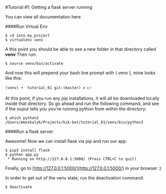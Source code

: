 #Tutorial #1: Getting a flask server running

You can view all documentation here

####Run Virtual Env

```
$ cd into_my_project
$ virtualenv venv
```
A this point you should be able to see a new folder in that directory called **venv**
Then run:

```
$ source venv/bin/activate
```

And now this will prepend your bash line prompt with ( venv ), mine looks like this:

```
(venv) ➜  tutorial_01 git:(master) ✗ 👉
```

At this point, if you run any pip installations, it will all be downloaded locally inside that directory. So go ahead and run the following command, and see if the ouput tells you you're running python from within the directory:

```
$ which python3
/Users/mmoskalyk/Projects/kik-bot/tutorial_01/venv/bin/python3
```
####Run a flask server

Awesome! Now we can install flask via pip and run our app:

```
$ pip3 install flask
$ python app.py
 * Running on http://127.0.0.1:5000/ (Press CTRL+C to quit)
```

Finally, go to [http://127.0.0.1:5000/](http://127.0.0.1:5000/) in your browser :)

In order to get out of the venv state, run the deactivation command:

```
$ deactivate
```